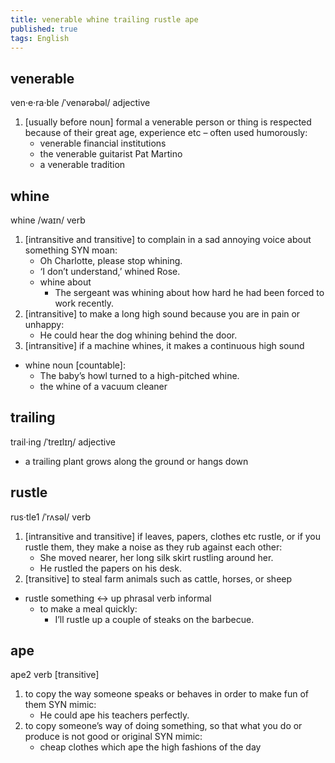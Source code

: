 ```yaml
---
title: venerable whine trailing rustle ape
published: true
tags: English
---
```


## venerable

ven·e·ra·ble /ˈvenərəbəl/ adjective

1. [usually before noun] formal a venerable person or thing is respected because of their great age, experience etc – often used humorously:
   - venerable financial institutions
   - the venerable guitarist Pat Martino
   - a venerable tradition

## whine

whine /waɪn/ verb

1. [intransitive and transitive] to complain in a sad annoying voice about something SYN moan:
   - Oh Charlotte, please stop whining.
   - ‘I don’t understand,’ whined Rose.
   - whine about
     - The sergeant was whining about how hard he had been forced to work recently.
2. [intransitive] to make a long high sound because you are in pain or unhappy:
   - He could hear the dog whining behind the door.
3. [intransitive] if a machine whines, it makes a continuous high sound

- whine noun [countable]:
  - The baby’s howl turned to a high-pitched whine.
  - the whine of a vacuum cleaner

## trailing

trail·ing /ˈtreɪlɪŋ/ adjective

- a trailing plant grows along the ground or hangs down

## rustle

rus·tle1 /ˈrʌsəl/ verb

1.  [intransitive and transitive] if leaves, papers, clothes etc rustle, or if you rustle them, they make a noise as they rub against each other:
    - She moved nearer, her long silk skirt rustling around her.
    - He rustled the papers on his desk.
2.  [transitive] to steal farm animals such as cattle, horses, or sheep

- rustle something ↔ up phrasal verb informal
  - to make a meal quickly:
    - I’ll rustle up a couple of steaks on the barbecue.

## ape

ape2 verb [transitive]

1. to copy the way someone speaks or behaves in order to make fun of them SYN mimic:
   - He could ape his teachers perfectly.
2. to copy someone’s way of doing something, so that what you do or produce is not good or original SYN mimic:
   - cheap clothes which ape the high fashions of the day
